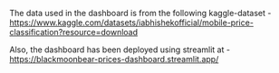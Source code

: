 The data used in the dashboard is from the following kaggle-dataset - https://www.kaggle.com/datasets/iabhishekofficial/mobile-price-classification?resource=download

Also, the dashboard has been deployed using streamlit at - https://blackmoonbear-prices-dashboard.streamlit.app/
